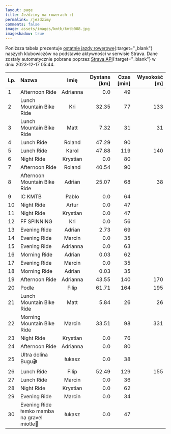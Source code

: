 ```yaml
---
layout: page
title: Jeździmy na rowerach :)
permalink: /jezdzimy
comments: false
image: assets/images/kmtb/kmtb008.jpg
imageshadow: true
---
```


Poniższa tabela prezentuje [ostatnie jazdy rowerowe](https://www.strava.com/clubs/336381){:target="_blank"} naszych klubowiczów na podstawie aktywności w serwisie Strava. Dane zostały automatycznie pobrane poprzez [Strava API](https://developers.strava.com/docs/reference/#api-Clubs-getClubActivitiesById){:target="_blank"} w dniu 2023-12-17 05:44.

Lp. | Nazwa | Imię | Dystans [km] | Czas [min] | Wysokość [m]
:--- | :--- | :---: | ---: | ---: | ---:
1|Afternoon Ride|Adrianna|0.0|49|
2|Lunch Mountain Bike Ride|Kri|32.35|77|133
3|Lunch Mountain Bike Ride|Matt|7.32|31|31
4|Lunch Ride|Roland|47.29|90|
5|Lunch Ride|Karol|47.88|119|140
6|Night Ride|Krystian|0.0|80|
7|Afternoon Ride|Roland|40.54|90|
8|Afternoon Mountain Bike Ride|Adrian|25.07|68|38
9|IC KMTB|Pablo|0.0|64|
10|Night Ride|Artur|0.0|47|
11|Night Ride|Krystian|0.0|47|
12|FF SPINNING|Kri|0.0|56|
13|Evening Ride|Adrian|2.73|69|
14|Evening Ride|Marcin|0.0|35|
15|Evening Ride|Adrianna|0.0|63|
16|Morning Ride|Adrian|0.03|62|
17|Evening Ride|Marcin|0.0|35|
18|Morning Ride|Adrian|0.03|35|
19|Afternoon Ride|Adrianna|43.55|140|170
20|Podle|Filip|61.71|164|195
21|Lunch Mountain Bike Ride|Matt|5.84|26|26
22|Morning Mountain Bike Ride|Marcin|33.51|98|331
23|Night Ride|Krystian|0.0|76|
24|Afternoon Ride|Adrianna|0.0|80|
25|Ultra dolina Bugu🎬|łukasz|0.0|38|
26|Lunch Ride|Filip|52.49|129|155
27|Lunch Ride|Marcin|0.0|36|
28|Night Ride|Krystian|0.0|62|
29|Evening Ride|Marcin|0.0|34|
30|Evening Ride łemko mamba na gravel miotle🚵|łukasz|0.0|47|
